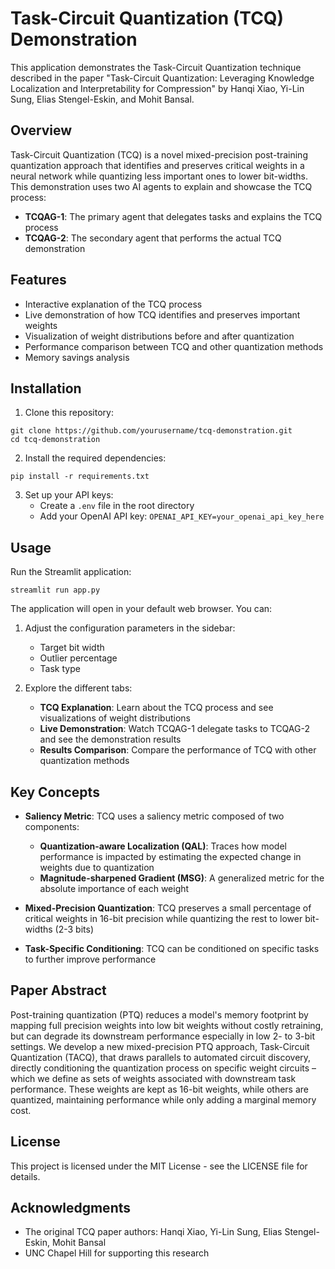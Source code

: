 # Task-Circuit Quantization (TCQ) Demonstration

This application demonstrates the Task-Circuit Quantization technique described in the paper "Task-Circuit Quantization: Leveraging Knowledge Localization and Interpretability for Compression" by Hanqi Xiao, Yi-Lin Sung, Elias Stengel-Eskin, and Mohit Bansal.

## Overview

Task-Circuit Quantization (TCQ) is a novel mixed-precision post-training quantization approach that identifies and preserves critical weights in a neural network while quantizing less important ones to lower bit-widths. This demonstration uses two AI agents to explain and showcase the TCQ process:

- **TCQAG-1**: The primary agent that delegates tasks and explains the TCQ process
- **TCQAG-2**: The secondary agent that performs the actual TCQ demonstration

## Features

- Interactive explanation of the TCQ process
- Live demonstration of how TCQ identifies and preserves important weights
- Visualization of weight distributions before and after quantization
- Performance comparison between TCQ and other quantization methods
- Memory savings analysis

## Installation

1. Clone this repository:
```
git clone https://github.com/yourusername/tcq-demonstration.git
cd tcq-demonstration
```

2. Install the required dependencies:
```
pip install -r requirements.txt
```

3. Set up your API keys:
   - Create a `.env` file in the root directory
   - Add your OpenAI API key: `OPENAI_API_KEY=your_openai_api_key_here`

## Usage

Run the Streamlit application:
```
streamlit run app.py
```

The application will open in your default web browser. You can:

1. Adjust the configuration parameters in the sidebar:
   - Target bit width
   - Outlier percentage
   - Task type

2. Explore the different tabs:
   - **TCQ Explanation**: Learn about the TCQ process and see visualizations of weight distributions
   - **Live Demonstration**: Watch TCQAG-1 delegate tasks to TCQAG-2 and see the demonstration results
   - **Results Comparison**: Compare the performance of TCQ with other quantization methods

## Key Concepts

- **Saliency Metric**: TCQ uses a saliency metric composed of two components:
  - **Quantization-aware Localization (QAL)**: Traces how model performance is impacted by estimating the expected change in weights due to quantization
  - **Magnitude-sharpened Gradient (MSG)**: A generalized metric for the absolute importance of each weight

- **Mixed-Precision Quantization**: TCQ preserves a small percentage of critical weights in 16-bit precision while quantizing the rest to lower bit-widths (2-3 bits)

- **Task-Specific Conditioning**: TCQ can be conditioned on specific tasks to further improve performance

## Paper Abstract

Post-training quantization (PTQ) reduces a model's memory footprint by mapping full precision weights into low bit weights without costly retraining, but can degrade its downstream performance especially in low 2- to 3-bit settings. We develop a new mixed-precision PTQ approach, Task-Circuit Quantization (TACQ), that draws parallels to automated circuit discovery, directly conditioning the quantization process on specific weight circuits – which we define as sets of weights associated with downstream task performance. These weights are kept as 16-bit weights, while others are quantized, maintaining performance while only adding a marginal memory cost.

## License

This project is licensed under the MIT License - see the LICENSE file for details.

## Acknowledgments

- The original TCQ paper authors: Hanqi Xiao, Yi-Lin Sung, Elias Stengel-Eskin, Mohit Bansal
- UNC Chapel Hill for supporting this research
